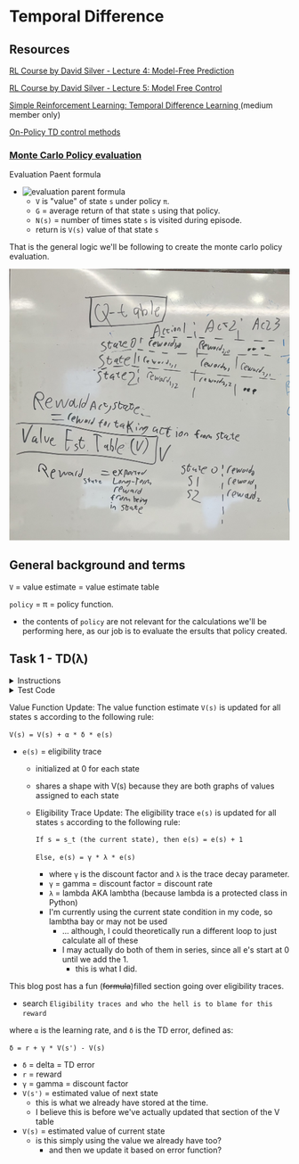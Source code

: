 # Temporal Difference

## Resources

[RL Course by David Silver - Lecture 4: Model-Free Prediction](https://www.youtube.com/watch?v=PnHCvfgC_ZA)

[RL Course by David Silver - Lecture 5: Model Free Control](https://www.youtube.com/watch?v=0g4j2k_Ggc4&list=PLqYmG7hTraZDM-OYHWgPebj2MfCFzFObQ&index=6)

[Simple Reinforcement Learning: Temporal Difference Learning
](https://medium.com/@violante.andre/simple-reinforcement-learning-temporal-difference-learning-e883ea0d65b0) (medium member only)

[On-Policy TD control methods](https://paperswithcode.com/methods/category/on-policy-td-control)

### [Monte Carlo Policy evaluation](https://www.geeksforgeeks.org/monte-carlo-policy-evaluation/)

Evaluation Paent formula

* ![evaluation parent formula](https://quicklatex.com/cache3/30/ql_456afe0ff1ee40f5503c31f1dfb79030_l3.svg)
  * `V` is "value" of state `s` under policy `π`.
  * `G` = average return of that state `s` using that policy.
  * `N(s)` = number of times state `s` is visited during episode.
  * return is `V(s)` value of that state `s`

That is the general logic we'll be following to create the monte carlo policy evaluation.

![images of respective Q and V tables](./img/Q_and_V-tables-cropped.jpg)

## General background and terms

`V` = value estimate = value estimate table

`policy` = π = policy function.
* the contents of `policy` are not relevant for the calculations we'll be performing here, as our job is to evaluate the ersults that policy created.

## Task 1 - TD(λ)

<details>
    <summary>Instructions</summary>

Write the function `def td_lambtha(env, V, policy, lambtha, episodes=5000, max_steps=100, alpha=0.1, gamma=0.99):` that performs the TD(λ) algorithm:


* `env` is the openAI environment instance

* `V` is a `numpy.ndarray` of shape `(s,)` containing the value estimate

* `policy` is a function that takes in a state and returns the next action to take

* `lambtha` is the eligibility trace factor

* `episodes` is the total number of episodes to train over

* `max_steps` is the maximum number of steps per episode

* `alpha` is the learning rate

* `gamma` is the discount rate

* Returns: `V`, the updated value estimate

</details>

<details>
    <summary>Test Code</summary>


```

$ cat 1-main.py
#!/usr/bin/env python3

import gym
import numpy as np
td_lambtha = __import__('1-td_lambtha').td_lambtha

np.random.seed(0)

env = gym.make('FrozenLake8x8-v0')
LEFT, DOWN, RIGHT, UP = 0, 1, 2, 3

def policy(s):
    p = np.random.uniform()
    if p > 0.5:
        if s % 8 != 7 and env.desc[s // 8, s % 8 + 1] != b'H':
            return RIGHT
        elif s // 8 != 7 and env.desc[s // 8 + 1, s % 8] != b'H':
            return DOWN
        elif s // 8 != 0 and env.desc[s // 8 - 1, s % 8] != b'H':
            return UP
        else:
            return LEFT
    else:
        if s // 8 != 7 and env.desc[s // 8 + 1, s % 8] != b'H':
            return DOWN
        elif s % 8 != 7 and env.desc[s // 8, s % 8 + 1] != b'H':
            return RIGHT
        elif s % 8 != 0 and env.desc[s // 8, s % 8 - 1] != b'H':
            return LEFT
        else:
            return UP

V = np.where(env.desc == b'H', -1, 1).reshape(64).astype('float64')
np.set_printoptions(precision=4)
env.seed(0)
print(td_lambtha(env, V, policy, 0.9).reshape((8, 8)))

$ ./1-main.py
[[-0.774  -0.8288 -0.8065 -0.7214 -0.6344 -0.548  -0.4152 -0.4393]
 [-0.7643 -0.7553 -0.776  -0.6273 -0.4213 -0.4698 -0.3294 -0.4009]
 [-0.8883 -0.8796 -0.9215 -1.     -0.669  -0.37   -0.2522 -0.4788]
 [-0.9091 -0.907  -0.9199 -0.9078 -0.8009 -1.     -0.3478 -0.1532]
 [-0.8774 -0.9579 -0.9336 -1.     -0.7624 -0.8244 -0.6629 -0.1192]
 [-0.9308 -1.     -1.      0.6361 -0.7978 -0.715  -1.      0.3673]
 [-0.9145 -1.     -0.5743 -0.0703 -1.     -0.3774 -1.      0.9231]
 [-0.8599 -0.8444 -0.7795 -1.      1.      0.4657  0.5018  1.    ]]
$


```

</details>

Value Function Update: The value function estimate `V(s)` is updated for all states s according to the following rule:

`V(s) = V(s) + α * δ * e(s)`
* `e(s)` = eligibility trace
  * initialized at 0 for each state
  * shares a shape with V(s) because they are both graphs of values assigned to each state
  * Eligibility Trace Update: The eligibility trace `e(s)` is updated for all states `s` according to the following rule:


        If s = s_t (the current state), then e(s) = e(s) + 1

        Else, e(s) = γ * λ * e(s)


       * where `γ` is the discount factor and `λ` is the trace decay parameter.
       * `γ` = gamma = discount factor = discount rate
       * `λ` = lambda AKA lambtha (because lambda is a protected class in Python)
       * I'm currently using the current state condition in my code, so lambtha bay or may not be used
         * ... although, I could theoretically run a different loop to just calculate all of these
         * I may actually do both of them in series, since all e's start at 0 until we add the 1.
           * this is what I did.

This blog post has a fun (~~formula~~)filled section going over eligibility traces.
* search `Eligibility traces and who the hell is to blame for this reward`

where `α` is the learning rate, and `δ` is the TD error, defined as:

`δ = r + γ * V(s') - V(s)`

* `δ` = delta = TD error
* `r` = reward
* `γ` = gamma = discount factor
* `V(s')` = estimated value of next state
  * this is what we already have stored at the time.
  * I believe this is before we've actually updated that section of the V table
* `V(s)` = estimated value of current state
  * is this simply using the value we already have too?
    * and then we update it based on error function?

